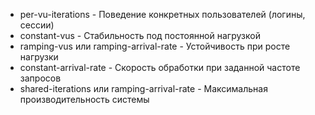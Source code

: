- per-vu-iterations - Поведение конкретных пользователей (логины, сессии)
- constant-vus - Стабильность под постоянной нагрузкой
- ramping-vus или ramping-arrival-rate - Устойчивость при росте нагрузки
- 	constant-arrival-rate - Скорость обработки при заданной частоте запросов
- shared-iterations или ramping-arrival-rate - Максимальная производительность системы